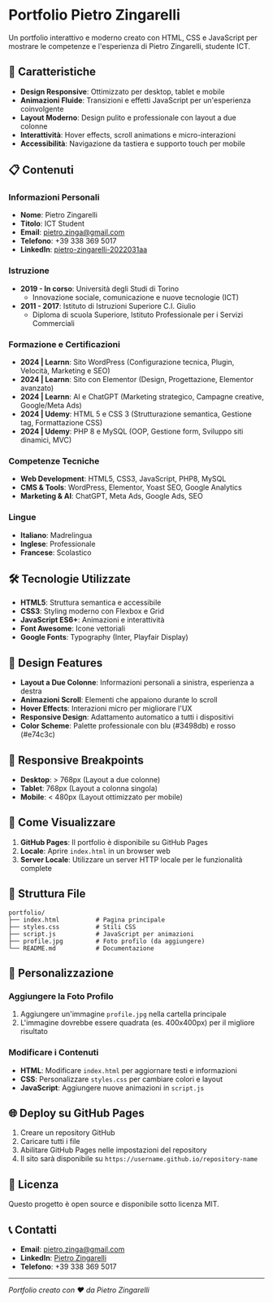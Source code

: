 # Portfolio Pietro Zingarelli

Un portfolio interattivo e moderno creato con HTML, CSS e JavaScript per mostrare le competenze e l'esperienza di Pietro Zingarelli, studente ICT.

## 🚀 Caratteristiche

- **Design Responsive**: Ottimizzato per desktop, tablet e mobile
- **Animazioni Fluide**: Transizioni e effetti JavaScript per un'esperienza coinvolgente
- **Layout Moderno**: Design pulito e professionale con layout a due colonne
- **Interattività**: Hover effects, scroll animations e micro-interazioni
- **Accessibilità**: Navigazione da tastiera e supporto touch per mobile

## 📋 Contenuti

### Informazioni Personali
- **Nome**: Pietro Zingarelli
- **Titolo**: ICT Student
- **Email**: pietro.zinga@gmail.com
- **Telefono**: +39 338 369 5017
- **LinkedIn**: [pietro-zingarelli-2022031aa](https://www.linkedin.com/in/pietro-zingarelli-2022031aa/)

### Istruzione
- **2019 - In corso**: Università degli Studi di Torino
  - Innovazione sociale, comunicazione e nuove tecnologie (ICT)
- **2011 - 2017**: Istituto di Istruzioni Superiore C.I. Giulio
  - Diploma di scuola Superiore, Istituto Professionale per i Servizi Commerciali

### Formazione e Certificazioni
- **2024 | Learnn**: Sito WordPress (Configurazione tecnica, Plugin, Velocità, Marketing e SEO)
- **2024 | Learnn**: Sito con Elementor (Design, Progettazione, Elementor avanzato)
- **2024 | Learnn**: AI e ChatGPT (Marketing strategico, Campagne creative, Google/Meta Ads)
- **2024 | Udemy**: HTML 5 e CSS 3 (Strutturazione semantica, Gestione tag, Formattazione CSS)
- **2024 | Udemy**: PHP 8 e MySQL (OOP, Gestione form, Sviluppo siti dinamici, MVC)

### Competenze Tecniche
- **Web Development**: HTML5, CSS3, JavaScript, PHP8, MySQL
- **CMS & Tools**: WordPress, Elementor, Yoast SEO, Google Analytics
- **Marketing & AI**: ChatGPT, Meta Ads, Google Ads, SEO

### Lingue
- **Italiano**: Madrelingua
- **Inglese**: Professionale
- **Francese**: Scolastico

## 🛠️ Tecnologie Utilizzate

- **HTML5**: Struttura semantica e accessibile
- **CSS3**: Styling moderno con Flexbox e Grid
- **JavaScript ES6+**: Animazioni e interattività
- **Font Awesome**: Icone vettoriali
- **Google Fonts**: Typography (Inter, Playfair Display)

## 🎨 Design Features

- **Layout a Due Colonne**: Informazioni personali a sinistra, esperienza a destra
- **Animazioni Scroll**: Elementi che appaiono durante lo scroll
- **Hover Effects**: Interazioni micro per migliorare l'UX
- **Responsive Design**: Adattamento automatico a tutti i dispositivi
- **Color Scheme**: Palette professionale con blu (#3498db) e rosso (#e74c3c)

## 📱 Responsive Breakpoints

- **Desktop**: > 768px (Layout a due colonne)
- **Tablet**: 768px (Layout a colonna singola)
- **Mobile**: < 480px (Layout ottimizzato per mobile)

## 🚀 Come Visualizzare

1. **GitHub Pages**: Il portfolio è disponibile su GitHub Pages
2. **Locale**: Aprire `index.html` in un browser web
3. **Server Locale**: Utilizzare un server HTTP locale per le funzionalità complete

## 📁 Struttura File

```
portfolio/
├── index.html          # Pagina principale
├── styles.css          # Stili CSS
├── script.js           # JavaScript per animazioni
├── profile.jpg         # Foto profilo (da aggiungere)
└── README.md           # Documentazione
```

## 🔧 Personalizzazione

### Aggiungere la Foto Profilo
1. Aggiungere un'immagine `profile.jpg` nella cartella principale
2. L'immagine dovrebbe essere quadrata (es. 400x400px) per il migliore risultato

### Modificare i Contenuti
- **HTML**: Modificare `index.html` per aggiornare testi e informazioni
- **CSS**: Personalizzare `styles.css` per cambiare colori e layout
- **JavaScript**: Aggiungere nuove animazioni in `script.js`

## 🌐 Deploy su GitHub Pages

1. Creare un repository GitHub
2. Caricare tutti i file
3. Abilitare GitHub Pages nelle impostazioni del repository
4. Il sito sarà disponibile su `https://username.github.io/repository-name`

## 📄 Licenza

Questo progetto è open source e disponibile sotto licenza MIT.

## 📞 Contatti

- **Email**: pietro.zinga@gmail.com
- **LinkedIn**: [Pietro Zingarelli](https://www.linkedin.com/in/pietro-zingarelli-2022031aa/)
- **Telefono**: +39 338 369 5017

---

*Portfolio creato con ❤️ da Pietro Zingarelli*
